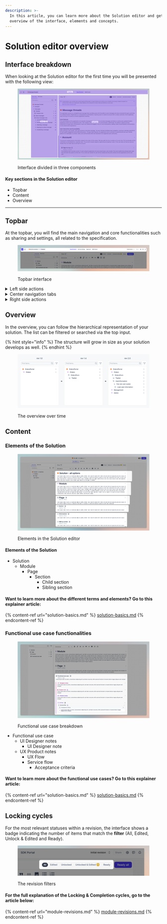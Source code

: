 ```yaml
---
description: >-
  In this article, you can learn more about the Solution editor and get an
  overview of the interface, elements and concepts.
---
```


# Solution editor overview

## Interface breakdown

When looking at the Solution editor for the first time you will be presented with the following view:&#x20;

<figure><img src="../../.gitbook/assets/app.uniscale.com_8c68f0da-8a3c-45bb-abba-2b6d36aa6b3c_user_solution_fb344616-794e-4bd7-b81a-fb1e3361701f_design (3).png" alt=""><figcaption><p>Interface divided in three components</p></figcaption></figure>

#### Key sections in the Solution editor&#x20;

* Topbar
* Content&#x20;
* Overview&#x20;

***

## Topbar

At the topbar, you will find the main navigation and core functionalities such as sharing and settings, all related to the specification.&#x20;

<figure><img src="../../.gitbook/assets/CleanShot 2024-04-15 at 10.08.12.png" alt=""><figcaption><p>Topbar interface </p></figcaption></figure>



<details>

<summary>Left side actions</summary>

*   Topbar:&#x20;

    * Workspace dropdown trigger
    * Home button leading to the main dashboard
    * Solution dropdown trigger



    <figure><img src="../../.gitbook/assets/CleanShot 2024-04-15 at 10.30.05@2x (5).png" alt=""><figcaption><p>Topbar navigation </p></figcaption></figure>



</details>



<details>

<summary>Center navigation tabs </summary>

* Specification&#x20;
* Service linking&#x20;
* Approval&#x20;
* SDK Portal&#x20;



<img src="../../.gitbook/assets/CleanShot 2024-04-15 at 10.41.54@2x.png" alt="" data-size="original">

</details>

<details>

<summary>Right side actions</summary>

* Revision overview (first one will be 'Initial revision')
* Share (will be available after first revision)
* Workspace settings&#x20;
* Comments&#x20;
* Notifications&#x20;



<img src="../../.gitbook/assets/CleanShot 2024-04-15 at 10.47.38@2x.png" alt="" data-size="original">

</details>

## Overview&#x20;

In the overview, you can follow the hierarchical representation of your solution. The list can be filtered or searched via the top input.

{% hint style="info" %}
The structure will grow in size as your solution develops as well.
{% endhint %}

<figure><img src="../../.gitbook/assets/image (66).png" alt=""><figcaption><p>The overview over time </p></figcaption></figure>

## &#x20;Content&#x20;

### Elements of the Solution&#x20;

<figure><img src="../../.gitbook/assets/CleanShot 2024-04-08 at 12.44.40.png" alt=""><figcaption><p>Elements in the Solution editor</p></figcaption></figure>

#### Elements of the Solution&#x20;

* Solution&#x20;
  * Module&#x20;
    * Page
      * Section&#x20;
        * Child section&#x20;
        * Sibling section&#x20;

#### Want to learn more about the different terms and elements? Go to this explainer article:&#x20;

{% content-ref url="solution-basics.md" %}
[solution-basics.md](solution-basics.md)
{% endcontent-ref %}

### Functional use case functionalities&#x20;

<figure><img src="../../.gitbook/assets/CleanShot 2024-04-08 at 13.21.48.png" alt=""><figcaption><p>Functional use case breakdown </p></figcaption></figure>

* Functional use case
  * UI Designer notes
    * UI Designer note&#x20;
  * UX Product notes&#x20;
    * UX Flow&#x20;
    * Service flow
      * Acceptance criteria&#x20;

#### Want to learn more about the functional use cases? Go to this explainer article:&#x20;

{% content-ref url="solution-basics.md" %}
[solution-basics.md](solution-basics.md)
{% endcontent-ref %}

## Locking cycles  &#x20;

For the most relevant statuses within a revision, the interface shows a badge indicating the number of items that match the **filter** (All, Edited, Unlock & Edited and Ready).&#x20;

<figure><img src="../../.gitbook/assets/CleanShot 2024-04-15 at 12.45.05@2x.png" alt=""><figcaption><p>The revision filters </p></figcaption></figure>

#### For the full explanation of the Locking & Completion cycles, go to the article below:

{% content-ref url="module-revisions.md" %}
[module-revisions.md](module-revisions.md)
{% endcontent-ref %}
